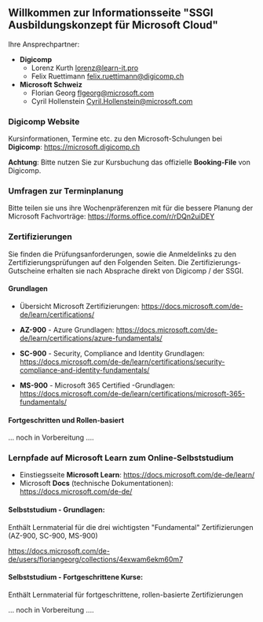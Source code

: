 ## Willkommen zur Informationsseite "SSGI Ausbildungskonzept für Microsoft Cloud"

Ihre Ansprechpartner:

- __Digicomp__ 
  - Lorenz Kurth <lorenz@learn-it.pro>
  - Felix Ruettimann <felix.ruettimann@digicomp.ch>
- __Microsoft Schweiz__
  - Florian Georg <flgeorg@microsoft.com>
  - Cyril Hollenstein <Cyril.Hollenstein@microsoft.com>


### Digicomp Website
Kursinformationen, Termine etc. zu den Microsoft-Schulungen bei __Digicomp__: https://microsoft.digicomp.ch

__Achtung__: Bitte nutzen Sie zur Kursbuchung das offizielle __Booking-File__ von Digicomp.

### Umfragen zur Terminplanung

Bitte teilen sie uns ihre Wochenpräferenzen mit für die bessere Planung der Microsoft Fachvorträge:
https://forms.office.com/r/rDQn2uiDEY


### Zertifizierungen
Sie finden die Prüfungsanforderungen, sowie die Anmeldelinks zu den Zertifizierungsprüfungen auf den Folgenden Seiten. 
Die Zertifizierungs-Gutscheine erhalten sie nach Absprache direkt von Digicomp / der SSGI.

#### Grundlagen
- Übersicht Microsoft Zertifizierungen: 
https://docs.microsoft.com/de-de/learn/certifications/

- __AZ-900__ - Azure Grundlagen: 
https://docs.microsoft.com/de-de/learn/certifications/azure-fundamentals/

- __SC-900__ - Security, Compliance and Identity Grundlagen: https://docs.microsoft.com/de-de/learn/certifications/security-compliance-and-identity-fundamentals/

- __MS-900__ - Microsoft 365 Certified -Grundlagen: https://docs.microsoft.com/de-de/learn/certifications/microsoft-365-fundamentals/


#### Fortgeschritten und Rollen-basiert
... noch in Vorbereitung ....


### Lernpfade auf Microsoft Learn zum Online-Selbststudium

- Einstiegsseite __Microsoft Learn__: https://docs.microsoft.com/de-de/learn/
- Microsoft __Docs__ (technische Dokumentationen): https://docs.microsoft.com/de-de/



#### Selbststudium - Grundlagen:
Enthält Lernmaterial für die drei wichtigsten "Fundamental" Zertifizierungen (AZ-900, SC-900, MS-900)

https://docs.microsoft.com/de-de/users/floriangeorg/collections/4exwam6ekm60m7

#### Selbststudium - Fortgeschrittene Kurse:
Enthält Lernmaterial für fortgeschrittene, rollen-basierte Zertifizierungen

... noch in Vorbereitung ....









